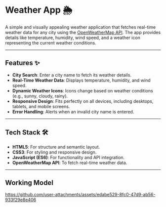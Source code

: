 # Weather App 🌦️

A simple and visually appealing weather application that fetches real-time weather data for any city using the [OpenWeatherMap API](https://openweathermap.org/). The app provides details like temperature, humidity, wind speed, and a weather icon representing the current weather conditions.

---

## Features ✨
- **City Search**: Enter a city name to fetch its weather details.
- **Real-Time Weather Data**: Displays temperature, humidity, and wind speed.
- **Dynamic Weather Icons**: Icons change based on weather conditions (e.g., sunny, cloudy, rainy).
- **Responsive Design**: Fits perfectly on all devices, including desktops, tablets, and mobile screens.
- **Error Handling**: Alerts when an invalid city name is entered.

---

## Tech Stack 🛠️
- **HTML5**: For structure and semantic layout.
- **CSS3**: For styling and responsive design.
- **JavaScript (ES6)**: For functionality and API integration.
- **OpenWeatherMap API**: To fetch real-time weather data.

---

## Working Model
https://github.com/user-attachments/assets/edabe529-8fc0-47d9-ab56-933f29e8e406


